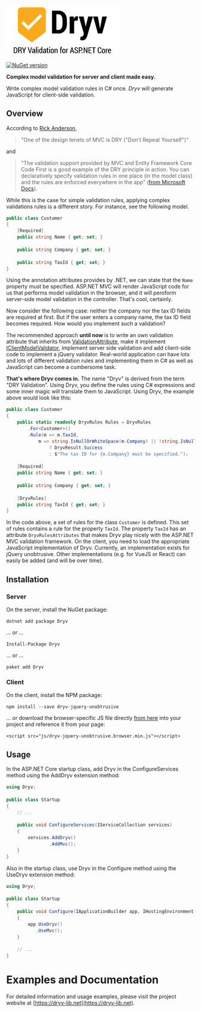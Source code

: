<img src="logo_slogan.svg" title="Dryv - DRY Validation for ASP.NET Core" width="300">

[![NuGet version](https://badge.fury.io/nu/dryv.svg)](https://badge.fury.io/nu/dryv)

**Complex model validation for server and client made easy.**

Write complex model validation rules in C# once.
_Dryv_ will generate JavaScript for client-side validation.

## Overview
According to [Rick Anderson](https://twitter.com/RickAndMSFT), 

> "One of the design tenets of MVC is DRY ("Don't Repeat Yourself")"

and

> "The validation support provided by MVC and Entity Framework Core Code First is a good example of the DRY principle in action. 
You can declaratively specify validation rules in one place (in the model class) and the rules are enforced everywhere in the app" ([from Microsoft Docs](https://docs.microsoft.com/en-us/aspnet/core/tutorials/first-mvc-app-xplat/validation)).

While this is the case for simple validation rules, applying complex validations rules is a different story. For instance, see the following model.

```csharp
public class Customer
{
    [Required]
    public string Name { get; set; }

    public string Company { get; set; }

    public string TaxId { get; set; }
}
```

Using the annotation attributes provides by .NET, we can state that the `Name` property must be specified. ASP.NET MVC will render JavaScript code for us that performs model validation in the browser, and it will peroform server-side model validation in the controller. That's cool, certainly. 

Now consider the following case: neither the company nor the tax ID fields are required at first. But if the user enters a company name, the tax ID field becomes required. How would you implement such a validation?

The recommended approach **until now** is to write an own validation attribute that inherits from [ValidationAttribute](https://docs.microsoft.com/en-us/dotnet/api/system.componentmodel.dataannotations.validationattribute?view=netframework-4.7.1), make it implement [IClientModelValidator](https://docs.microsoft.com/en-us/dotnet/api/microsoft.aspnetcore.mvc.modelbinding.validation.iclientmodelvalidator.addvalidation?view=aspnetcore-2.0), implement server side validation and add client-side code to implement a jQuery validator. Real-world application can have lots and lots of different validation rules and implementing them in C# as well as JavaScript can become a cumbersome task.

**That's where Dryv comes in.** The name "Dryv" is derived from the term "DRY Validation". Using Dryv, you define the rules using C# expressions and some inner magic will translate them to JavaScript. Using Dryv, the example above would look like this:

```csharp
public class Customer
{
    public static readonly DryvRules Rules = DryvRules
        .For<Customer>()
        .Rule(m => m.TaxId,
            m => string.IsNullOrWhiteSpace(m.Company) || !string.IsNullOrWhiteSpace(m.TaxId)
                ? DryvResult.Success
                : $"The tax ID for {m.Company} must be specified.");

    [Required]
    public string Name { get; set; }

    public string Company { get; set; }

    [DryvRules]
    public string TaxId { get; set; }
}
```

In the code above, a set of rules for the class `Customer` is defined. This set of rules contains a rule for the property `TaxId`. The property `TaxId` has an attribute `DryvRulesAttributes` that makes Dryv play nicely with the ASP.NET MVC validation framework. On the client, you need to load the appropriate JavaScript implementation of Dryv. Currently, an implementation exists for jQuery unobtrusive. Other implementations (e.g. for VueJS or React) can easily be added (and will be over time). 

## Installation
### Server
On the server, install the NuGet package:
```
dotnet add package Dryv 
```
... or ...
```
Install-Package Dryv 
```
... or ...
```
paket add Dryv 
```

### Client
On the client, install the NPM package:
```
npm install --save dryv-jquery-unobtrusive 
```
... or download the browser-specific JS file directly [from here](https://raw.githubusercontent.com/mhusseini/dryv-jquery-unobtrusive/master/dist/dryv-jquery-unobtrusive.browser.min.js) into your project and reference it from your page:
```
<script src="js/dryv-jquery-unobtrusive.browser.min.js"></script>
```
## Usage

In the ASP.NET Core startup class, add Dryv in the ConfigureServices method using the AddDryv extension method:

```csharp
using Dryv;

public class Startup
{
    // ...

    public void ConfigureServices(IServiceCollection services)
    {
        services.AddDryv()
                .AddMvc();
    }
}
```
Also in the startup class, use Dryv in the Configure method using the UseDryv extension method:

```csharp
using Dryv;

public class Startup
{
    public void Configure(IApplicationBuilder app, IHostingEnvironment env)
    {
        app.UseDryv()
           .UseMvc();
    }

    // ...
}
```

# Examples and Documentation
For detailed information and usage examples, please visit the project website at [https://dryv-lib.net](https://dryv-lib.net).